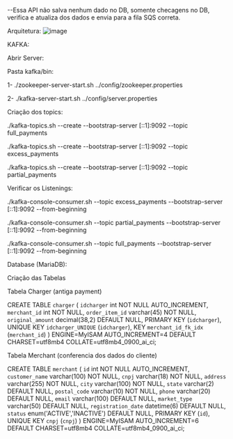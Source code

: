 --Essa API não salva nenhum dado no DB, somente checagens no DB, verifica e atualiza dos dados e envia para a fila SQS correta.


Arquitetura:
![image](https://github.com/user-attachments/assets/2ffb7f80-530c-42b8-a4df-f2f6d18d3b1b)

KAFKA:

Abrir Server:

Pasta kafka/bin:

1- ./zookeeper-server-start.sh ../config/zookeeper.properties

2- ./kafka-server-start.sh ../config/server.properties


Criação dos topics:

./kafka-topics.sh --create --bootstrap-server [::1]:9092 --topic full_payments

./kafka-topics.sh --create --bootstrap-server [::1]:9092 --topic excess_payments

./kafka-topics.sh --create --bootstrap-server [::1]:9092 --topic partial_payments


Verificar os Listenings:

./kafka-console-consumer.sh --topic excess_payments --bootstrap-server [::1]:9092 --from-beginning

./kafka-console-consumer.sh --topic partial_payments --bootstrap-server [::1]:9092 --from-beginning

./kafka-console-consumer.sh --topic full_payments --bootstrap-server [::1]:9092 --from-beginning




Database (MariaDB):

Criação das Tabelas

Tabela Charger (antiga payment)

CREATE TABLE `charger` (
  `idcharger` int NOT NULL AUTO_INCREMENT,
  `merchant_id` int NOT NULL,
  `order_item_id` varchar(45) NOT NULL,
  `original_amount` decimal(38,2) DEFAULT NULL,
  PRIMARY KEY (`idcharger`),
  UNIQUE KEY `idcharger_UNIQUE` (`idcharger`),
  KEY `merchant_id_fk_idx` (`merchant_id`)
) ENGINE=MyISAM AUTO_INCREMENT=4 DEFAULT CHARSET=utf8mb4 COLLATE=utf8mb4_0900_ai_ci;


Tabela Merchant (conferencia dos dados do cliente)

CREATE TABLE `merchant` (
  `id` int NOT NULL AUTO_INCREMENT,
  `customer_name` varchar(100) NOT NULL,
  `cnpj` varchar(18) NOT NULL,
  `address` varchar(255) NOT NULL,
  `city` varchar(100) NOT NULL,
  `state` varchar(2) DEFAULT NULL,
  `postal_code` varchar(10) NOT NULL,
  `phone` varchar(20) DEFAULT NULL,
  `email` varchar(100) DEFAULT NULL,
  `market_type` varchar(50) DEFAULT NULL,
  `registration_date` datetime(6) DEFAULT NULL,
  `status` enum('ACTIVE','INACTIVE') DEFAULT NULL,
  PRIMARY KEY (`id`),
  UNIQUE KEY `cnpj` (`cnpj`)
) ENGINE=MyISAM AUTO_INCREMENT=6 DEFAULT CHARSET=utf8mb4 COLLATE=utf8mb4_0900_ai_ci;


